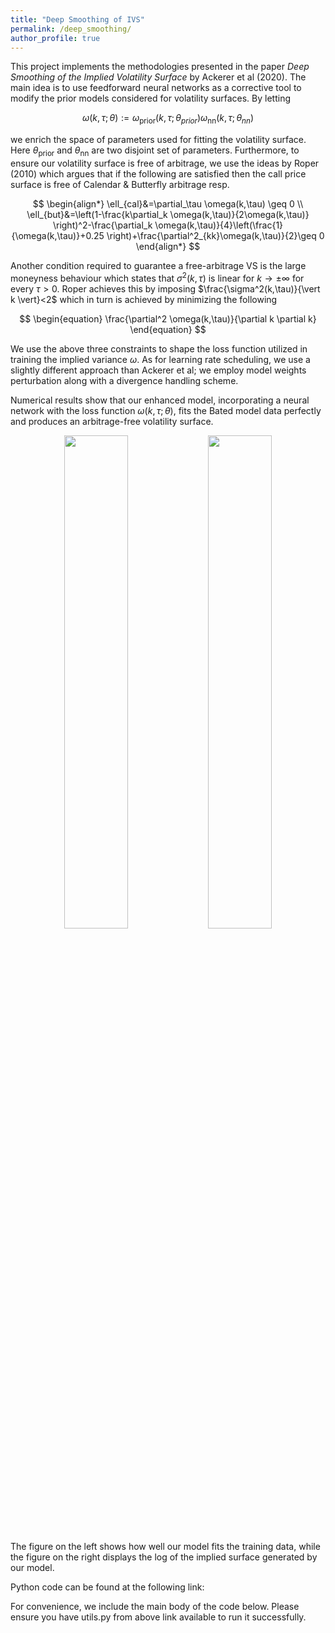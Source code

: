 ```yaml
---
title: "Deep Smoothing of IVS"
permalink: /deep_smoothing/
author_profile: true
---
```


This project implements the methodologies presented in the paper *Deep Smoothing of the Implied Volatility Surface* by Ackerer et al (2020). The main idea is to use feedforward neural networks as a corrective tool to modify the prior models considered for volatility surfaces. By letting

$$
\begin{equation}
\omega(k,\tau; \theta):= \omega_{\text{prior}}(k,\tau;\theta_{prior})\omega_{\text{nn}}(k,\tau;\theta_{nn})
\end{equation}
$$

we enrich the space of parameters used for fitting the volatility surface. Here $\theta_{\text{prior}}$ and $\theta_{\text{nn}}$ are two disjoint set of parameters. Furthermore, to ensure our volatility surface is free of arbitrage, we use the ideas by Roper (2010) which argues that if the following are satisfied then the call price surface is free of Calendar \& Butterfly arbitrage resp.

$$
\begin{align*}
\ell_{cal}&=\partial_\tau \omega(k,\tau) \geq 0 \\
    \ell_{but}&=\left(1-\frac{k\partial_k \omega(k,\tau)}{2\omega(k,\tau)} \right)^2-\frac{\partial_k \omega(k,\tau)}{4}\left(\frac{1}{\omega(k,\tau)}+0.25 \right)+\frac{\partial^2_{kk}\omega(k,\tau)}{2}\geq 0  
\end{align*}
$$

Another condition required to guarantee a free-arbitrage VS is the large moneyness behaviour which states that $\sigma^2(k,\tau)$ is linear for $k\to \pm \infty$ for every $\tau>0$. Roper achieves this by imposing $\frac{\sigma^2(k,\tau)}{\vert k \vert}<2$ which in turn is achieved by minimizing the following 

$$
\begin{equation}
    \frac{\partial^2 \omega(k,\tau)}{\partial k \partial k}  
\end{equation}
$$

We use the above three constraints to shape the loss function utilized in training the implied variance $\omega$. As for learning rate scheduling, we use a slightly different approach than Ackerer et al;  we employ model weights perturbation along with a divergence handling scheme. 


Numerical results show that our enhanced model, incorporating a neural network with the loss function $\omega(k,\tau; \theta)$, fits the Bated model data perfectly and produces an arbitrage-free volatility surface. 

<p align="center">
    <img src="http://sinabaghal.github.io/images/ref_V.png" width="45%" height="45%" style="display:inline-block;" />
    <img src="http://sinabaghal.github.io/images/ref_VOl.png" width="45%" height="45%" style="display:inline-block;" />
</p>

The figure on the left shows how well our model fits the training data, while the figure on the right displays the log of the implied surface generated by our model.

Python code can be found at the following link:

For convenience, we include the main body of the code below. Please ensure you have utils.py from above link available to run it successfully.
